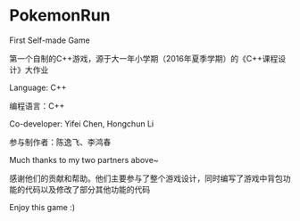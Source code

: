 # PokemonRun
First Self-made Game

第一个自制的C++游戏，源于大一年小学期（2016年夏季学期）的《C++课程设计》大作业

Language: C++

编程语言：C++

Co-developer: Yifei Chen, Hongchun Li

参与制作者：陈逸飞、李鸿春

Much thanks to my two partners above~

感谢他们的贡献和帮助。他们主要参与了整个游戏设计，同时编写了游戏中背包功能的代码以及修改了部分其他功能的代码

Enjoy this game :)
